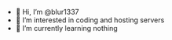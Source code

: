 - 👋 Hi, I’m @blur1337
- 👀 I’m interested in coding and hosting servers
- 🌱 I’m currently learning nothing
<!---
blur1337/blur1337 is a ✨ special ✨ repository because its `README.md` (this file) appears on your GitHub profile.
You can click the Preview link to take a look at your changes.
--->
